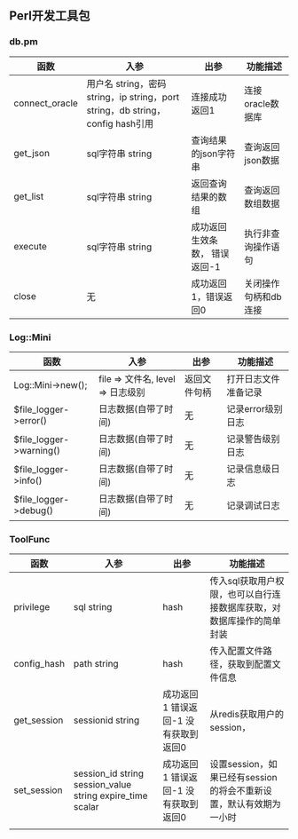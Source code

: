 ## Perl开发工具包

### db.pm

| 函数           | 入参                                                         | 出参                          | 功能描述             |
| -------------- | ------------------------------------------------------------ | ----------------------------- | -------------------- |
| connect_oracle | 用户名 string，密码 string，ip string，port string，db string，config hash引用 | 连接成功返回1                 | 连接oracle数据库     |
| get_json       | sql字符串 string                                             | 查询结果的json字符串          | 查询返回json数据     |
| get_list       | sql字符串 string                                             | 返回查询结果的数组            | 查询返回数组数据     |
| execute        | sql字符串 string                                             | 成功返回生效条数， 错误返回-1 | 执行非查询操作语句   |
| close          | 无                                                           | 成功返回1，错误返回0          | 关闭操作句柄和db连接 |

### Log::Mini

| 函数                    | 入参                              | 出参         | 功能描述             |
| ----------------------- | --------------------------------- | ------------ | -------------------- |
| Log::Mini->new();       | file => 文件名, level => 日志级别 | 返回文件句柄 | 打开日志文件准备记录 |
| $file_logger->error()   | 日志数据(自带了时间)              | 无           | 记录error级别日志    |
| $file_logger->warning() | 日志数据(自带了时间)              | 无           | 记录警告级别日志     |
| $file_logger->info()    | 日志数据(自带了时间)              | 无           | 记录信息级日志       |
| $file_logger->debug()   | 日志数据(自带了时间)              | 无           | 记录调试日志         |

### ToolFunc

| 函数        | 入参                                                      | 出参                                 | 功能描述                                                     |
| ----------- | --------------------------------------------------------- | ------------------------------------ | ------------------------------------------------------------ |
| privilege   | sql string                                                | hash                                 | 传入sql获取用户权限，也可以自行连接数据库获取，对数据库操作的简单封装 |
| config_hash | path string                                               | hash                                 | 传入配置文件路径，获取到配置文件信息                         |
| get_session | sessionid string                                          | 成功返回1 错误返回-1 没有获取到返回0 | 从redis获取用户的session，                                   |
| set_session | session_id string session_value string expire_time scalar | 成功返回1 错误返回-1 没有获取到返回0 | 设置session，如果已经有session的将会不重新设置，默认有效期为一小时 |
|             |                                                           |                                      |                                                              |

